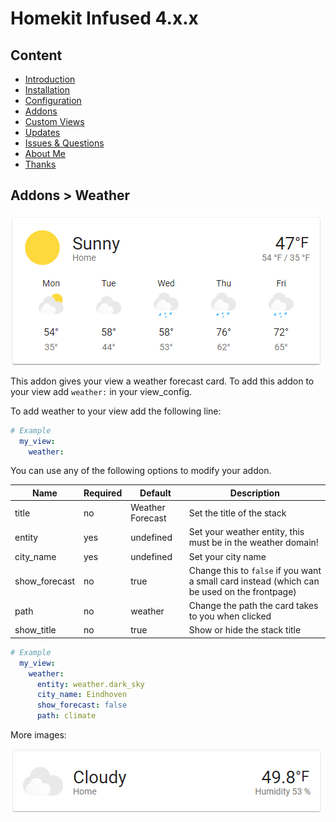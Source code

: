 # Homekit Infused 4.x.x

## Content
- [Introduction](../index.md)
- [Installation](../installation.md)
- [Configuration](../configuration.md)
- [Addons](../addons.md)
- [Custom Views](../custom_views.md)
- [Updates](../updates.md)
- [Issues & Questions](../issues.md)
- [About Me](../about.md)
- [Thanks](../thanks.md)

## Addons > Weather

![Homekit Infused](../images/weather_1.png)

This addon gives your view a weather forecast card.
To add this addon to your view add `weather:` in your view_config.

To add weather to your view add the following line:

```yaml
# Example
  my_view:
    weather:
```

You can use any of the following options to modify your addon.

| Name | Required | Default | Description |
|----------------------------------|-------------|----------------------|-----------------------------------------------------------------------------------------------------------------------------------------------------------------------------------|
| title | no | Weather Forecast | Set the title of the stack |
| entity | yes | undefined | Set your weather entity, this must be in the weather domain! |
| city_name | yes | undefined | Set your city name |
| show_forecast | no | true | Change this to `false` if you want a small card instead (which can be used on the frontpage) |
| path | no | weather | Change the path the card takes to you when clicked |
| show_title | no | true | Show or hide the stack title |

```yaml
# Example
  my_view:
    weather: 
      entity: weather.dark_sky
      city_name: Eindhoven
      show_forecast: false
      path: climate
```

More images:

![Homekit Infused](../images/weather_2.png)